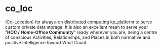 # co_loc

(Co-Location) for always-on <a href="https://github.com/khaiphong/kp_platform" target="_blank">distributed computing kp_platform</a> to serve custom private data storage. It is also an excellent mean to serve your "<b>HOC / Home-Office Community</b>" ready wherever you are, being a centre of conscious Activities, Relationshps, and Places in both normative and positive Intelligence toward What Count.


